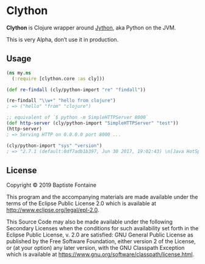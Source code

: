# Clython

**Clython** is Clojure wrapper around [Jython][], aka Python on the JVM.

This is very Alpha, don’t use it in production.

[Jython]: https://www.jython.org/

## Usage

```clojure
(ns my.ns
  (:require [clython.core :as cly]))

(def re-findall (cly/python-import "re" "findall"))

(re-findall "\\w+" "hello from clojure")
; => ("hello" "from" "clojure")

;; equivalent of `$ python -m SimpleHTTPServer 8000`
(def http-server (cly/python-import "SimpleHTTPServer" "test"))
(http-server)
; => Serving HTTP on 0.0.0.0 port 8000 ...

(cly/python-import "sys" "version")
; => "2.7.1 (default:0df7adb1b397, Jun 30 2017, 19:02:43) \n[Java HotSpot(TM) 64-Bit Server VM (Oracle Corporation)]"
```

## License

Copyright © 2019 Baptiste Fontaine

This program and the accompanying materials are made available under the terms
of the Eclipse Public License 2.0 which is available at
http://www.eclipse.org/legal/epl-2.0.

This Source Code may also be made available under the following Secondary
Licenses when the conditions for such availability set forth in the Eclipse
Public License, v. 2.0 are satisfied: GNU General Public License as published
by the Free Software Foundation, either version 2 of the License, or (at your
option) any later version, with the GNU Classpath Exception which is available
at https://www.gnu.org/software/classpath/license.html.
